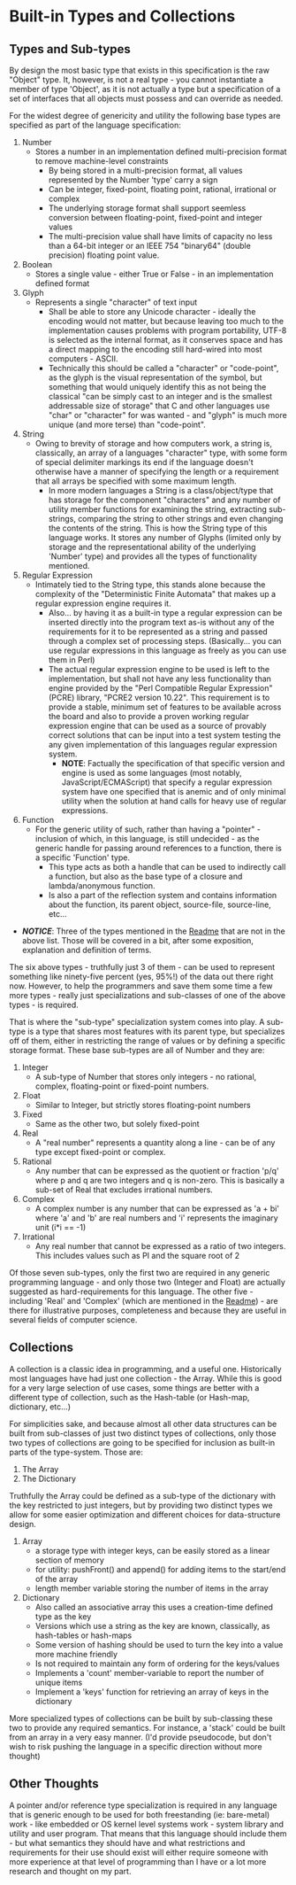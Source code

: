# Built-in Types and Collections
## Types and Sub-types

By design the most basic type that exists in this specification is the raw "Object" type. It, however, is not a real type - you cannot instantiate a member of type 'Object', as it is not actually a type but a specification of a set of interfaces that all objects must possess and can override as needed.

For the widest degree of genericity and utility the following base types are specified as part of the language specification:

 1. Number
    * Stores a number in an implementation defined multi-precision format to remove machine-level constraints
      * By being stored in a multi-precision format, all values represented by the Number 'type' carry a sign
      * Can be integer, fixed-point, floating point, rational, irrational or complex
      * The underlying storage format shall support seemless conversion between floating-point, fixed-point and integer values
      * The multi-precision value shall have limits of capacity no less than a 64-bit integer or an IEEE 754 "binary64" (double precision) floating point value.
 1. Boolean
    * Stores a single value - either True or False - in an implementation defined format
 1. Glyph
    * Represents a single "character" of text input
      * Shall be able to store any Unicode character - ideally the encoding would not matter, but because leaving too much to the implementation causes problems with program portability, UTF-8 is selected as the internal format, as it conserves space and has a direct mapping to the encoding still hard-wired into most computers - ASCII.
      * Technically this should be called a "character" or "code-point", as the glyph is the visual representation of the symbol, but something that would uniquely identify this as not being the classical "can be simply cast to an integer and is the smallest addressable size of storage" that C and other languages use "char" or "character" for was wanted - and "glyph" is much more unique (and more terse) than "code-point".
 1. String
    * Owing to brevity of storage and how computers work, a string is, classically, an array of a languages "character" type, with some form of special delimiter markings its end if the language doesn't otherwise have a manner of specifying the length or a requirement that all arrays be specified with some maximum length.
      * In more modern languages a String is a class/object/type that has storage for the component "characters" and any number of utility member functions for examining the string, extracting sub-strings, comparing the string to other strings and even changing the contents of the string. This is how the String type of this language works. It stores any number of Glyphs (limited only by storage and the representational ability of the underlying 'Number' type) and provides all the types of functionality mentioned.
 1. Regular Expression
    * Intimately tied to the String type, this stands alone because the complexity of the "Deterministic Finite Automata" that makes up a regular expression engine requires it.
      * Also... by having it as a built-in type a regular expression can be inserted directly into the program text as-is without any of the requirements for it to be represented as a string and passed through a complex set of processing steps. (Basically... you can use regular expressions in this language as freely as you can use them in Perl)
      * The actual regular expression engine to be used is left to the implementation, but shall not have any less functionality than engine provided by the "Perl Compatible Regular Expression" (PCRE) library, "PCRE2 version 10.22". This requirement is to provide a stable, minimum set of features to be available across the board and also to provide a proven working regular expression engine that can be used as a source of provably correct solutions that can be input into a test system testing the any given implementation of this languages regular expression system.
        * __NOTE__: Factually the specification of that specific version and engine is used as some languages (most notably, JavaScript/ECMAScript) that specify a regular expression system have one specified that is anemic and of only minimal utility when the solution at hand calls for heavy use of regular expressions.
 1. Function
    * For the generic utility of such, rather than having a "pointer" - inclusion of which, in this language, is still undecided - as the generic handle for passing around references to a function, there is a specific 'Function' type.
      * This type acts as both a handle that can be used to indirectly call a function, but also as the base type of a closure and lambda/anonymous function.
      * Is also a part of the reflection system and contains information about the function, its parent object, source-file, source-line, etc...

 * ___NOTICE___: Three of the types mentioned in the [Readme](ideas-for-a-new-language/README.md) that are not in the above list. Those will be covered in a bit, after some exposition, explanation and definition of terms.
  
The six above types - truthfully just 3 of them - can be used to represent something like ninety-five percent (yes, 95%!) of the data out there right now. However, to help the programmers and save them some time a few more types - really just specializations and sub-classes of one of the above types - is required.

That is where the "sub-type" specialization system comes into play. A sub-type is a type that shares most features with its parent type, but specializes off of them, either in restricting the range of values or by defining a specific storage format. These base sub-types are all of Number and they are:

 1. Integer
    * A sub-type of Number that stores only integers - no rational, complex, floating-point or fixed-point numbers.
 1. Float
    * Similar to Integer, but strictly stores floating-point numbers
 1. Fixed
    * Same as the other two, but solely fixed-point
 1. Real
    * A "real number" represents a quantity along a line - can be of any type except fixed-point or complex.
 1. Rational
    * Any number that can be expressed as the quotient or fraction 'p/q' where p and q are two integers and q is non-zero. This is basically a sub-set of Real that excludes irrational numbers.
 1. Complex
    * A complex number is any number that can be expressed as 'a + bi' where 'a' and 'b' are real numbers and 'i' represents the imaginary unit (i*i == -1)
 1. Irrational
    * Any real number that cannot be expressed as a ratio of two integers. This includes values such as PI and the square root of 2
	
Of those seven sub-types, only the first two are required in any generic programming language - and only those two (Integer and Float) are actually suggested as hard-requirements for this language. The other five - including 'Real' and 'Complex' (which are mentioned in the [Readme](ideas-for-a-new-language/README.md)) - are there for illustrative purposes, completeness and because they are useful in several fields of computer science.

## Collections

A collection is a classic idea in programming, and a useful one. Historically most languages have had just one collection - the Array. While this is good for a very large selection of use cases, some things are better with a different type of collection, such as the Hash-table (or Hash-map, dictionary, etc...)

For simplicities sake, and because almost all other data structures can be built from sub-classes of just two distinct types of collections, only those two types of collections are going to be specified for inclusion as built-in parts of the type-system. Those are:

  1. The Array
  1. The Dictionary

Truthfully the Array could be defined as a sub-type of the dictionary with the key restricted to just integers, but by providing two distinct types we allow for some easier optimization and different choices for data-structure design.

 1. Array
    * a storage type with integer keys, can be easily stored as a linear section of memory
    * for utility: pushFront() and append() for adding items to the start/end of the array
    * length member variable storing the number of items in the array
 1. Dictionary
    * Also called an associative array this uses a creation-time defined type as the key
    * Versions which use a string as the key are known, classically, as hash-tables or hash-maps
    * Some version of hashing should be used to turn the key into a value more machine friendly
    * Is not required to maintain any form of ordering for the keys/values
    * Implements a 'count' member-variable to report the number of unique items
    * Implement a 'keys' function for retrieving an array of keys in the dictionary
	
More specialized types of collections can be built by sub-classing these two to provide any required semantics. For instance, a 'stack' could be built from an array in a very easy manner. (I'd provide pseudocode, but don't wish to risk pushing the language in a specific direction without more thought)

## Other Thoughts
A pointer and/or reference type specialization is required in any language that is generic enough to be used for both freestanding (ie: bare-metal) work - like embedded or OS kernel level systems work - system library and utility and user program. That means that this language should include them - but what semantics they should have and what restrictions and requirements for their use should exist will either require someone with more experience at that level of programming than I have or a lot more research and thought on my part.
